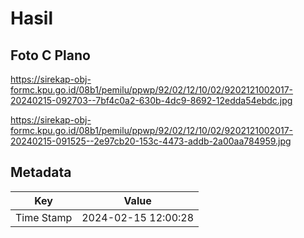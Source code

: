 # Hasil

## Foto C Plano

https://sirekap-obj-formc.kpu.go.id/08b1/pemilu/ppwp/92/02/12/10/02/9202121002017-20240215-092703--7bf4c0a2-630b-4dc9-8692-12edda54ebdc.jpg

https://sirekap-obj-formc.kpu.go.id/08b1/pemilu/ppwp/92/02/12/10/02/9202121002017-20240215-091525--2e97cb20-153c-4473-addb-2a00aa784959.jpg


## Metadata

| Key        | Value               |
| ---------- | ------------------- |
| Time Stamp | 2024-02-15 12:00:28 |



